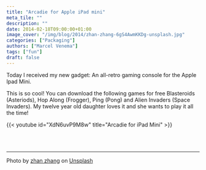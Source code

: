 ```yaml
---
title: "Arcadie for Apple iPad mini"
meta_tile: ""
description: ""
date: 2014-02-18T09:00:00+01:00
image_cover: "/img/blog/2014/zhan-zhang-6gS4AwmKKDg-unsplash.jpg"
categories: ["Packaging"]
authors: ["Marcel Venema"] 
tags: ["fun"]
draft: false
---
```


Today I received my new gadget: An all-retro gaming console for the Apple Ipad Mini. 

This is so cool! You can download the following games for free Blasteroids (Asteriods), Hop Along (Frogger), Ping (Pong) and Alien Invaders (Space Invaders). My twelve year old daughter loves it and she wants to play it all the time!

{{< youtube id="XdN6uvP9M8w" title="Arcadie for iPad Mini" >}}

&nbsp;  
&nbsp;  

---

Photo by <a href="https://unsplash.com/@pllnt?utm_content=creditCopyText&utm_medium=referral&utm_source=unsplash">zhan zhang</a> on <a href="https://unsplash.com/photos/arcade-machine-lot-6gS4AwmKKDg?utm_content=creditCopyText&utm_medium=referral&utm_source=unsplash">Unsplash</a>

&nbsp;
